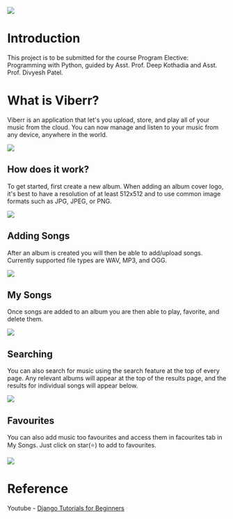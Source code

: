 ![](http://i.imgur.com/YiFZyuW.png)

# Introduction
This project is to be submitted for the course Program Elective: Programming with Python, guided by Asst. Prof. Deep Kothadia and Asst. Prof. Divyesh Patel.


# What is Viberr?

Viberr is an application that let's you upload, store, and play all of your music from the cloud. You can now manage and listen to your music from any device, anywhere in the world. 

![](https://i.imgur.com/nxeTnSw.png)

## How does it work?

To get started, first create a new album. When adding an album cover logo, it's best to have a resolution of at least 512x512 and to use common image formats such as JPG, JPEG, or PNG.

![](https://i.imgur.com/Wjs1vwnh.png)

## Adding Songs

After an album is created you will then be able to add/upload songs. Currently supported file types are WAV, MP3, and OGG.

![](https://i.imgur.com/LtpP0Cn.png)

## My Songs

Once songs are added to an album you are then able to play, favorite, and delete them.

![](https://i.imgur.com/uYtMvYU.png)

## Searching

You can also search for music using the search feature at the top of every page. Any relevant albums will appear at the top of the results page, and the results for individual songs will appear below. 

![](https://i.imgur.com/JX2XiJ8.png)

## Favourites

You can also add music too favourites and access them in facourites tab in My Songs. Just click on star(:star:) to add to favourites.

![](https://i.imgur.com/DPFZzGh.png)

# Reference
Youtube - [Django Tutorials for Beginners](https://www.youtube.com/playlist?list=PL6gx4Cwl9DGBlmzzFcLgDhKTTfNLfX1IK)
